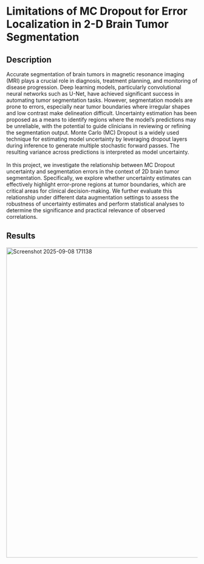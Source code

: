 # Limitations of MC Dropout for Error Localization in 2-D Brain Tumor Segmentation 

## Description
Accurate segmentation of brain tumors in magnetic resonance imaging (MRI) plays a crucial role in diagnosis, treatment planning, and monitoring of disease progression. Deep learning models, particularly convolutional neural networks such as U-Net, have achieved significant success in automating tumor segmentation tasks. However, segmentation models are prone to errors, especially near tumor boundaries where irregular shapes and low contrast make delineation difficult. Uncertainty estimation has been proposed as a means to identify regions where the model’s predictions may be unreliable, with the potential to guide clinicians in reviewing or refining the segmentation output. Monte Carlo (MC) Dropout is a widely used technique for estimating model uncertainty by leveraging dropout layers during inference to generate multiple stochastic forward passes. The resulting variance across predictions is interpreted as model uncertainty.
<br>
<br>
In this project, we investigate the relationship between MC Dropout uncertainty and segmentation errors in the context of 2D brain tumor segmentation. Specifically, we explore whether uncertainty estimates can effectively highlight error-prone regions at tumor boundaries, which are critical areas for clinical decision-making. We further evaluate this relationship under different data augmentation settings to assess the robustness of uncertainty estimates and perform statistical analyses to determine the significance and practical relevance of observed correlations.

## Results

<img width="721" height="814" alt="Screenshot 2025-09-08 171138" src="https://github.com/user-attachments/assets/e095c65e-fd22-4327-bc18-6b40559920f0" />
